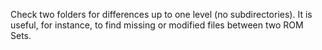 Check two folders for differences up to one level (no subdirectories).
It is useful, for instance, to find missing or modified files between two ROM Sets.